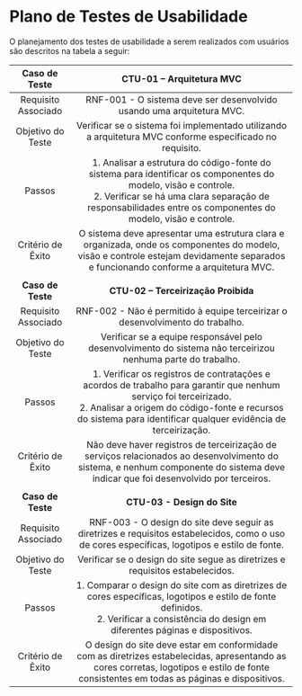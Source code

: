 # Plano de Testes de Usabilidade

O planejamento dos testes de usabilidade a serem realizados com usuários são descritos na tabela a seguir:

| **Caso de Teste** 	| **CTU-01 – Arquitetura MVC** 	|
| :---:	| :---:	|
| Requisito Associado | RNF-001 - O sistema deve ser desenvolvido usando uma arquitetura MVC. |
| Objetivo do Teste 	| Verificar se o sistema foi implementado utilizando a arquitetura MVC conforme especificado no requisito. |
| Passos 	| 1. Analisar a estrutura do código-fonte do sistema para identificar os componentes do modelo, visão e controle.<br>2. Verificar se há uma clara separação de responsabilidades entre os componentes do modelo, visão e controle. |
| Critério de Êxito | O sistema deve apresentar uma estrutura clara e organizada, onde os componentes do modelo, visão e controle estejam devidamente separados e funcionando conforme a arquitetura MVC. |
|  	|  	|
| **Caso de Teste** 	| **CTU-02 – Terceirização Proibida** 	|
| Requisito Associado | RNF-002 - Não é permitido à equipe terceirizar o desenvolvimento do trabalho. |
| Objetivo do Teste 	| Verificar se a equipe responsável pelo desenvolvimento do sistema não terceirizou nenhuma parte do trabalho. |
| Passos 	| 1. Verificar os registros de contratações e acordos de trabalho para garantir que nenhum serviço foi terceirizado.<br> 2. Analisar a origem do código-fonte e recursos do sistema para identificar qualquer evidência de terceirização. |
| Critério de Êxito | Não deve haver registros de terceirização de serviços relacionados ao desenvolvimento do sistema, e nenhum componente do sistema deve indicar que foi desenvolvido por terceiros. |
|  	|  	|
| **Caso de Teste** 	| **CTU-03 - Design do Site** 	|
| Requisito Associado | RNF-003 - O design do site deve seguir as diretrizes e requisitos estabelecidos, como o uso de cores específicas, logotipos e estilo de fonte. |
| Objetivo do Teste 	| Verificar se o design do site segue as diretrizes e requisitos estabelecidos. |
| Passos 	| 1. Comparar o design do site com as diretrizes de cores específicas, logotipos e estilo de fonte definidos.<br>2. Verificar a consistência do design em diferentes páginas e dispositivos. |
| Critério de Êxito | O design do site deve estar em conformidade com as diretrizes estabelecidas, apresentando as cores corretas, logotipos e estilo de fonte consistentes em todas as páginas e dispositivos. 